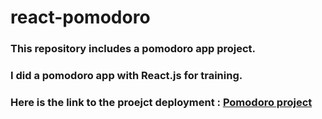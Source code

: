 # react-pomodoro

### This repository includes a pomodoro app project.
### I did a pomodoro app with React.js for training.

### Here is the link to the proejct deployment :  [Pomodoro project](https://main--pomodoro-app-exercise.netlify.app/)
